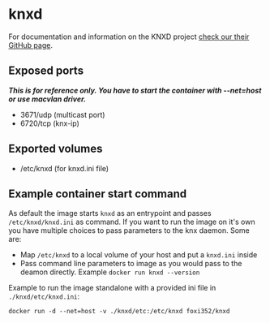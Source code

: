 # knxd
For documentation and information on the KNXD project [check our their GitHub page](https://github.com/knxd/knxd).

## Exposed ports
***This is for reference only. You have to start the container with --net=host or use macvlan driver.***

* 3671/udp (multicast port)
* 6720/tcp (knx-ip)

## Exported volumes
* /etc/knxd (for knxd.ini file)

## Example container start command
As default the image starts `knxd` as an entrypoint and passes `/etc/knxd/knxd.ini` as command. If you want to run the image on it's own you have multiple choices to pass parameters to the knx daemon. Some are:

* Map `/etc/knxd` to a local volume of your host and put a `knxd.ini` inside
* Pass command line parameters to image as you would pass to the deamon directly. Example `docker run knxd --version`

Example to run the image standalone with a provided ini file in `./knxd/etc/knxd.ini`:

	docker run -d --net=host -v ./knxd/etc:/etc/knxd foxi352/knxd
